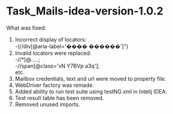 # Task_Mails-idea-version-1.0.2

What was fixed:

1) Incorrect display of locators:	
  -(//div[@aria-label='���� ������']")	
2) Invalid locators were replaced:	
  -//*[@.....;  
  -//span[@class='vN Y7BVp a3q'];	
  etc.	
3) Mailbox credentials, text and url were moved to property file.	
4) WebDriver factory was remade.	
5) Added ability to run test suite using testNG.xml in Intelij IDEA.	
6) Test result table has been removed.	
7) Removed unused imports.	

